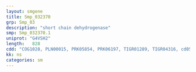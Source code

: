 ```yaml
---
layout: smgene
title: Smp_032370
grp: Smp_03
description: "short chain dehydrogenase"
smp: Smp_032370.1
uniprot: "G4VSH2"
length:   828
cdd: "COG1028, PLN00015, PRK05854, PRK06197, TIGR01289, TIGR04316, cd05327, cl21454, pfam00106"
kk: ns
categories: sm
---
```

